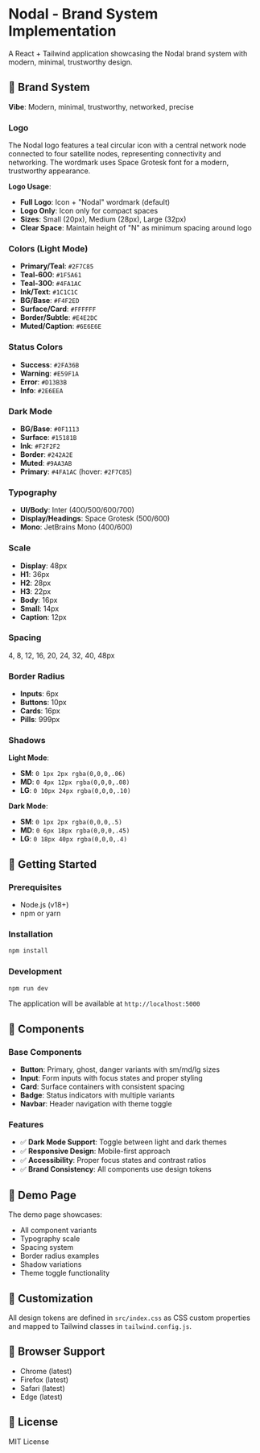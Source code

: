 # Nodal - Brand System Implementation

A React + Tailwind application showcasing the Nodal brand system with modern, minimal, trustworthy design.

## 🎨 Brand System

**Vibe**: Modern, minimal, trustworthy, networked, precise

### Logo
The Nodal logo features a teal circular icon with a central network node connected to four satellite nodes, representing connectivity and networking. The wordmark uses Space Grotesk font for a modern, trustworthy appearance.

**Logo Usage**:
- **Full Logo**: Icon + "Nodal" wordmark (default)
- **Logo Only**: Icon only for compact spaces
- **Sizes**: Small (20px), Medium (28px), Large (32px)
- **Clear Space**: Maintain height of "N" as minimum spacing around logo

### Colors (Light Mode)
- **Primary/Teal**: `#2F7C85`
- **Teal-600**: `#1F5A61` 
- **Teal-300**: `#4FA1AC`
- **Ink/Text**: `#1C1C1C`
- **BG/Base**: `#F4F2ED`
- **Surface/Card**: `#FFFFFF`
- **Border/Subtle**: `#E4E2DC`
- **Muted/Caption**: `#6E6E6E`

### Status Colors
- **Success**: `#2FA36B`
- **Warning**: `#E59F1A`
- **Error**: `#D13B3B`
- **Info**: `#2E6EEA`

### Dark Mode
- **BG/Base**: `#0F1113`
- **Surface**: `#15181B`
- **Ink**: `#F2F2F2`
- **Border**: `#242A2E`
- **Muted**: `#9AA3AB`
- **Primary**: `#4FA1AC` (hover: `#2F7C85`)

### Typography
- **UI/Body**: Inter (400/500/600/700)
- **Display/Headings**: Space Grotesk (500/600)
- **Mono**: JetBrains Mono (400/600)

### Scale
- **Display**: 48px
- **H1**: 36px
- **H2**: 28px
- **H3**: 22px
- **Body**: 16px
- **Small**: 14px
- **Caption**: 12px

### Spacing
4, 8, 12, 16, 20, 24, 32, 40, 48px

### Border Radius
- **Inputs**: 6px
- **Buttons**: 10px
- **Cards**: 16px
- **Pills**: 999px

### Shadows
**Light Mode**:
- **SM**: `0 1px 2px rgba(0,0,0,.06)`
- **MD**: `0 4px 12px rgba(0,0,0,.08)`
- **LG**: `0 10px 24px rgba(0,0,0,.10)`

**Dark Mode**:
- **SM**: `0 1px 2px rgba(0,0,0,.5)`
- **MD**: `0 6px 18px rgba(0,0,0,.45)`
- **LG**: `0 18px 40px rgba(0,0,0,.4)`

## 🚀 Getting Started

### Prerequisites
- Node.js (v18+)
- npm or yarn

### Installation
```bash
npm install
```

### Development
```bash
npm run dev
```

The application will be available at `http://localhost:5000`

## 🧩 Components

### Base Components
- **Button**: Primary, ghost, danger variants with sm/md/lg sizes
- **Input**: Form inputs with focus states and proper styling
- **Card**: Surface containers with consistent spacing
- **Badge**: Status indicators with multiple variants
- **Navbar**: Header navigation with theme toggle

### Features
- ✅ **Dark Mode Support**: Toggle between light and dark themes
- ✅ **Responsive Design**: Mobile-first approach
- ✅ **Accessibility**: Proper focus states and contrast ratios
- ✅ **Brand Consistency**: All components use design tokens

## 🎯 Demo Page

The demo page showcases:
- All component variants
- Typography scale
- Spacing system
- Border radius examples
- Shadow variations
- Theme toggle functionality

## 🔧 Customization

All design tokens are defined in `src/index.css` as CSS custom properties and mapped to Tailwind classes in `tailwind.config.js`.

## 📱 Browser Support

- Chrome (latest)
- Firefox (latest)
- Safari (latest)
- Edge (latest)

## 📄 License

MIT License
